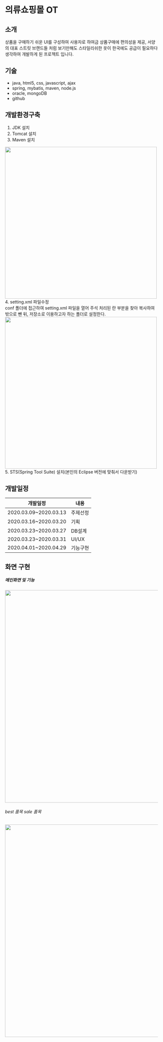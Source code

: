 # 의류쇼핑몰 OT
## 소개
상품을 구매하기 쉬운 UI를 구성하여 사용자로 하여금 상품구매에 편의성을 제공, 서양의 대표 스트릿 브랜드들 처럼 보기만해도 스타일리쉬한 옷이 한국에도 공급이 필요하다 생각하여 개발하게 된 프로젝트 입니다.
## 기술
* java, html5, css, javascript, ajax
* spring, mybatis, maven, node.js
* oracle, mongoDB
* github
## 개발환경구축
1. JDK 설치
2. Tomcat 설치
3. Maven 설치
  <img src="https://user-images.githubusercontent.com/52619813/81411488-6171aa00-917d-11ea-868f-7e9a6fef4d4d.PNG" width="500">
<br>
4. setting.xml 파일수정
<br>
      conf 폴더에 접근하여 setting.xml 파일을 열어 주석 처리된 <localRepository>란 부분을 찾아 복사하여 밖으로 뺀 뒤,
      저장소로 이용하고자 하는 폴더로 설정한다.
  <img src="https://user-images.githubusercontent.com/52619813/81413151-ecec3a80-917f-11ea-9d07-d7688bd61c41.PNG" width="500">
5. STS(Spring Tool Suite) 설치(본인의 Eclipse 버전에 맞춰서 다운받기)
 
## 개발일정
|개발일정|내용|
|------|---|
|2020.03.09~2020.03.13|주제선정|
|2020.03.16~2020.03.20|기획|
|2020.03.23~2020.03.27|DB설계|
|2020.03.23~2020.03.31|UI/UX|
|2020.04.01~2020.04.29|기능구현|
 
## 화면 구현
<h5>메인화면 및 기능</h5>
<img src="https://user-images.githubusercontent.com/52619813/81415252-27a3a200-9183-11ea-8582-49e3a13f80b0.PNG" width="700">
<h6>best 품목 sale 품목</h6>
<img src="https://user-images.githubusercontent.com/52619813/81416651-faf08a00-9184-11ea-8cb0-0f88b345660b.PNG" width="700">

